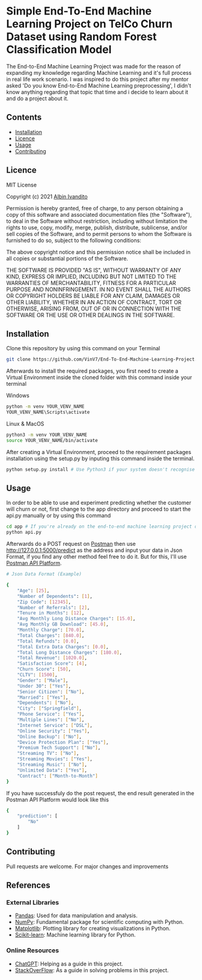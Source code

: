 # Simple End-To-End Machine Learning Project on TelCo Churn Dataset using Random Forest Classification Model

The End-to-End Machine Learning Project was made for the reason of expanding my knowledge regarding Machine Learning and it's full process in real life work scenario. I was inspired to do this project after my mentor asked 'Do you know End-to-End Machine Learning preprocessing', I didn't know anything regarding that topic that time and i decide to learn about it and do a project about it.

## Contents
- [Installation](#installation)
- [Licence](#licence)
- [Usage](#usage)
- [Contributing](#contributing)

## Licence

MIT License

Copyright (c) 2021 [Albin Ivandito](https://www.linkedin.com/in/albin-ivandito-36248a2a3/?originalSubdomain=id)

Permission is hereby granted, free of charge, to any person obtaining a copy
of this software and associated documentation files (the "Software"), to deal
in the Software without restriction, including without limitation the rights
to use, copy, modify, merge, publish, distribute, sublicense, and/or sell
copies of the Software, and to permit persons to whom the Software is
furnished to do so, subject to the following conditions:

The above copyright notice and this permission notice shall be included in all
copies or substantial portions of the Software.

THE SOFTWARE IS PROVIDED "AS IS", WITHOUT WARRANTY OF ANY KIND, EXPRESS OR
IMPLIED, INCLUDING BUT NOT LIMITED TO THE WARRANTIES OF MERCHANTABILITY,
FITNESS FOR A PARTICULAR PURPOSE AND NONINFRINGEMENT. IN NO EVENT SHALL THE
AUTHORS OR COPYRIGHT HOLDERS BE LIABLE FOR ANY CLAIM, DAMAGES OR OTHER
LIABILITY, WHETHER IN AN ACTION OF CONTRACT, TORT OR OTHERWISE, ARISING FROM,
OUT OF OR IN CONNECTION WITH THE SOFTWARE OR THE USE OR OTHER DEALINGS IN THE
SOFTWARE.

## Installation

Clone this repository by using this command on your Terminal

```bash
git clone https://github.com/VinV7/End-To-End-Machine-Learning-Project.git
```

Afterwards to install the required packages, you first need to create a Virtual Environment inside the cloned folder with this command inside your terminal

Windows
```bash
python -m venv YOUR_VENV_NAME
YOUR_VENV_NAME\Scripts\activate
```

Linux & MacOS
```bash
python3 -m venv YOUR_VENV_NAME
source YOUR_VENV_NAME/bin/activate
```

After creating a Virtual Environment, proceed to the requirement packages installation using the setup.py by inputing this command inside the terminal.

```bash
python setup.py install # Use Python3 if your system doesn't recognise regular Python
```

## Usage

In order to be able to use and experiment predicting whether the customer will churn or not, first change to the app directory and proceed to start the api.py manually or by using this command

```bash
cd app # If you're already on the end-to-end machine learning project directory
python api.py
```

Afterwards do a POST request on [Postman](https://www.postman.com) then use http://127.0.0.1:5000/predict as the address and input your data in Json Format, if you find any other method feel free to do it. But for this, I'll use [Postman API Platform](https://www.postman.com). 

```bash
# Json Data Format (Example)

{
    "Age": [25],
    "Number of Dependents": [1],
    "Zip Code": [12345],
    "Number of Referrals": [2],
    "Tenure in Months": [12],
    "Avg Monthly Long Distance Charges": [15.0],
    "Avg Monthly GB Download": [45.0],
    "Monthly Charge": [70.0],
    "Total Charges": [840.0],
    "Total Refunds": [0.0],
    "Total Extra Data Charges": [0.0],
    "Total Long Distance Charges": [180.0],
    "Total Revenue": [1020.0],
    "Satisfaction Score": [4],
    "Churn Score": [50],
    "CLTV": [1500],
    "Gender": ["Male"],
    "Under 30": ["Yes"],
    "Senior Citizen": ["No"],
    "Married": ["Yes"],
    "Dependents": ["No"],
    "City": ["Springfield"],
    "Phone Service": ["Yes"],
    "Multiple Lines": ["No"],
    "Internet Service": ["DSL"],
    "Online Security": ["Yes"],
    "Online Backup": ["No"],
    "Device Protection Plan": ["Yes"],
    "Premium Tech Support": ["No"],
    "Streaming TV": ["No"],
    "Streaming Movies": ["Yes"],
    "Streaming Music": ["No"],
    "Unlimited Data": ["Yes"],
    "Contract": ["Month-to-Month"]
}
```

If you have successfuly do the post request, the end result generated in the Postman API Platform would look like this 

```bash
{
    "prediction": [
        "No"
    ]
}
```

## Contributing

Pull requests are welcome. For major changes and improvements

## References 

### External Libraries

- [Pandas](https://pandas.pydata.org/): Used for data manipulation and analysis.
- [NumPy](https://numpy.org/): Fundamental package for scientific computing with Python.
- [Matplotlib](https://matplotlib.org/): Plotting library for creating visualizations in Python.
- [Scikit-learn](https://scikit-learn.org/): Machine learning library for Python.

### Online Resources

- [ChatGPT](https://chatgpt.com): Helping as a guide in this project.
- [StackOverFlow](https://stackoverflow.com): As a guide in solving problems in this project.

